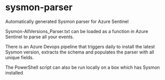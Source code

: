 # sysmon-parser
Automatically generated Sysmon parser for Azure Sentinel

Sysmon-AllVersions_Parser.txt can be loaded as a function in Azure Sentinel to parse all your events.

There is an Azure Devops pipeline that triggers daily to install the latest Sysmon version, extracts the schema and populates the parser with all unique fields.

The PowerShell script can also be run locally on a box which has Sysmon installed

